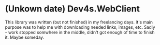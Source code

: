 # (Unkown date) Dev4s.WebClient

This library was written (but not finished) in my freelancing days. It's main purpose was to help me with downloading needed links, images, etc. Sadly - work stopped somwhere in the middle, didn't got enough of time to finish it. Maybe someday.